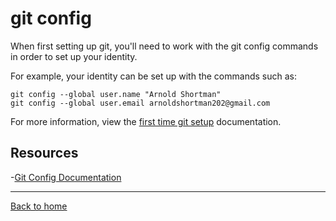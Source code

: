 # git config

When first setting up git, you'll need to work with the git config commands in order to set up your identity.  

For example, your identity can be set up with the commands such as: 

```
git config --global user.name "Arnold Shortman"
git config --global user.email arnoldshortman202@gmail.com
```

For more information, view the [first time git setup](htttps://git-scm.com/book/en/v2/Getting-Started-First-Time-Git-Setup) documentation.

## Resources

-[Git Config Documentation](https://git-scm/docs/git-config)

---

[Back to home](../README.md)